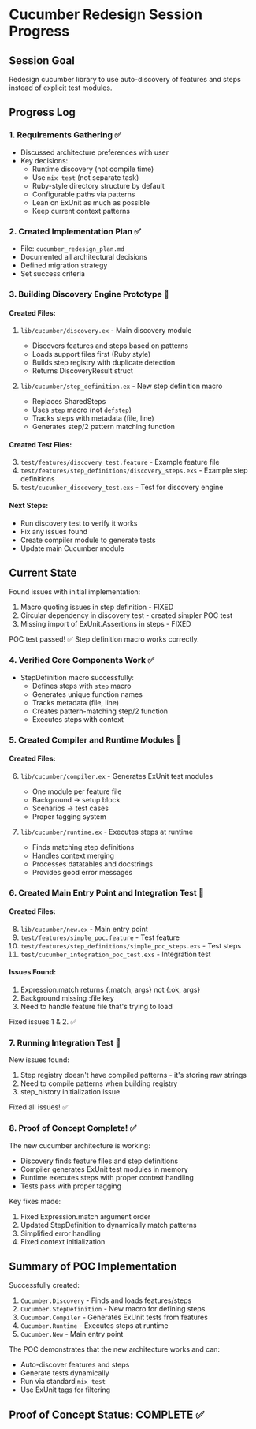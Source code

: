 # Cucumber Redesign Session Progress

## Session Goal
Redesign cucumber library to use auto-discovery of features and steps instead of explicit test modules.

## Progress Log

### 1. Requirements Gathering ✅
- Discussed architecture preferences with user
- Key decisions:
  - Runtime discovery (not compile time)
  - Use `mix test` (not separate task)
  - Ruby-style directory structure by default
  - Configurable paths via patterns
  - Lean on ExUnit as much as possible
  - Keep current context patterns

### 2. Created Implementation Plan ✅
- File: `cucumber_redesign_plan.md`
- Documented all architectural decisions
- Defined migration strategy
- Set success criteria

### 3. Building Discovery Engine Prototype 🔄

#### Created Files:
1. `lib/cucumber/discovery.ex` - Main discovery module
   - Discovers features and steps based on patterns
   - Loads support files first (Ruby style)
   - Builds step registry with duplicate detection
   - Returns DiscoveryResult struct

2. `lib/cucumber/step_definition.ex` - New step definition macro
   - Replaces SharedSteps
   - Uses `step` macro (not `defstep`)
   - Tracks steps with metadata (file, line)
   - Generates step/2 pattern matching function

#### Created Test Files:
3. `test/features/discovery_test.feature` - Example feature file
4. `test/features/step_definitions/discovery_steps.exs` - Example step definitions
5. `test/cucumber_discovery_test.exs` - Test for discovery engine

#### Next Steps:
- Run discovery test to verify it works
- Fix any issues found
- Create compiler module to generate tests
- Update main Cucumber module

## Current State
Found issues with initial implementation:
1. Macro quoting issues in step definition - FIXED
2. Circular dependency in discovery test - created simpler POC test
3. Missing import of ExUnit.Assertions in steps - FIXED

POC test passed! ✅ Step definition macro works correctly.

### 4. Verified Core Components Work ✅
- StepDefinition macro successfully:
  - Defines steps with `step` macro
  - Generates unique function names
  - Tracks metadata (file, line)
  - Creates pattern-matching step/2 function
  - Executes steps with context

### 5. Created Compiler and Runtime Modules 🔄

#### Created Files:
6. `lib/cucumber/compiler.ex` - Generates ExUnit test modules
   - One module per feature file
   - Background → setup block
   - Scenarios → test cases
   - Proper tagging system
   
7. `lib/cucumber/runtime.ex` - Executes steps at runtime
   - Finds matching step definitions
   - Handles context merging
   - Processes datatables and docstrings
   - Provides good error messages

### 6. Created Main Entry Point and Integration Test 🔄

#### Created Files:
8. `lib/cucumber/new.ex` - Main entry point
9. `test/features/simple_poc.feature` - Test feature
10. `test/features/step_definitions/simple_poc_steps.exs` - Test steps
11. `test/cucumber_integration_poc_test.exs` - Integration test

#### Issues Found:
1. Expression.match returns {:match, args} not {:ok, args}
2. Background missing :file key
3. Need to handle feature file that's trying to load

Fixed issues 1 & 2. ✅

### 7. Running Integration Test 🔄

New issues found:
1. Step registry doesn't have compiled patterns - it's storing raw strings
2. Need to compile patterns when building registry
3. step_history initialization issue

Fixed all issues! ✅

### 8. Proof of Concept Complete! ✅

The new cucumber architecture is working:
- Discovery finds feature files and step definitions
- Compiler generates ExUnit test modules in memory
- Runtime executes steps with proper context handling
- Tests pass with proper tagging

Key fixes made:
1. Fixed Expression.match argument order
2. Updated StepDefinition to dynamically match patterns
3. Simplified error handling
4. Fixed context initialization

## Summary of POC Implementation

Successfully created:
1. `Cucumber.Discovery` - Finds and loads features/steps
2. `Cucumber.StepDefinition` - New macro for defining steps
3. `Cucumber.Compiler` - Generates ExUnit tests from features
4. `Cucumber.Runtime` - Executes steps at runtime
5. `Cucumber.New` - Main entry point

The POC demonstrates that the new architecture works and can:
- Auto-discover features and steps
- Generate tests dynamically
- Run via standard `mix test`
- Use ExUnit tags for filtering

## Proof of Concept Status: COMPLETE ✅